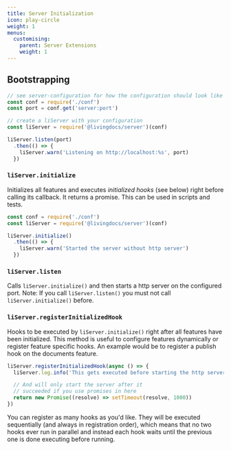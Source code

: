 ```yaml
---
title: Server Initialization
icon: play-circle
weight: 1
menus:
  customising:
    parent: Server Extensions
    weight: 1
---
```


## Bootstrapping

```js
// see server-configuration for how the configuration should look like
const conf = require('./conf')
const port = conf.get('server:port')

// create a liServer with your configuration
const liServer = require('@livingdocs/server')(conf)

liServer.listen(port)
  .then(() => {
    liServer.warn('Listening on http://localhost:%s', port)
  })
```

### `liServer.initialize`

Initializes all features and executes _initialized hooks_ (see below) right before calling its callback. It returns a promise. This can be used in scripts and tests.

```js
const conf = require('./conf')
const liServer = require('@livingdocs/server')(conf)

liServer.initialize()
  .then(() => {
    liServer.warn('Started the server without http server')
  })
```

### `liServer.listen`

Calls `liServer.initialize()` and then starts a http server on the configured port.
Note: If you call `liServer.listen()` you must not call `liServer.initialize()` before.

### `liServer.registerInitializedHook`

Hooks to be executed by `liServer.initialize()` right after all features have been initialized.
This method is useful to configure features dynamically or register feature specific hooks.
An example would be to register a publish hook on the documents feature.

```js
liServer.registerInitializedHook(async () => {
  liServer.log.info('This gets executed before starting the http server.')

  // And will only start the server after it
  // succeeded if you use promises in here
  return new Promise((resolve) => setTimeout(resolve, 1000))
})
```

You can register as many hooks as you'd like. They will be executed sequentially (and always in registration order), which means that no two hooks ever run in parallel and instead each hook waits until the previous one is done executing before running.
